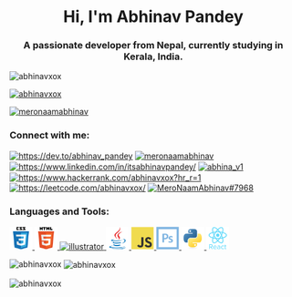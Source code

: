 <h1 align="center">Hi, I'm Abhinav Pandey</h1>
<h3 align="center">A passionate developer from Nepal, currently studying in Kerala, India.</h3>

<p align="left"> <img src="https://komarev.com/ghpvc/?username=abhinavxox&label=Profile%20views&color=0e75b6&style=flat" alt="abhinavxox" /> </p>

<p align="left"> <a href="https://github.com/ryo-ma/github-profile-trophy"><img src="https://github-profile-trophy.vercel.app/?username=abhinavxox" alt="abhinavxox" /></a> </p>

<p align="left"> <a href="https://twitter.com/meronaamabhinav" target="blank"><img src="https://img.shields.io/twitter/follow/meronaamabhinav?logo=twitter&style=for-the-badge" alt="meronaamabhinav" /></a> </p>

<h3 align="left">Connect with me:</h3>
<p align="left">
<a href="https://dev.to/https://dev.to/abhinav_pandey" target="blank"><img align="center" src="https://raw.githubusercontent.com/rahuldkjain/github-profile-readme-generator/master/src/images/icons/Social/devto.svg" alt="https://dev.to/abhinav_pandey" height="30" width="40" /></a>
<a href="https://twitter.com/meronaamabhinav" target="blank"><img align="center" src="https://raw.githubusercontent.com/rahuldkjain/github-profile-readme-generator/master/src/images/icons/Social/twitter.svg" alt="meronaamabhinav" height="30" width="40" /></a>
<a href="https://linkedin.com/in/https://www.linkedin.com/in/itsabhinavpandey/" target="blank"><img align="center" src="https://raw.githubusercontent.com/rahuldkjain/github-profile-readme-generator/master/src/images/icons/Social/linked-in-alt.svg" alt="https://www.linkedin.com/in/itsabhinavpandey/" height="30" width="40" /></a>
<a href="https://instagram.com/abhina_v1" target="blank"><img align="center" src="https://raw.githubusercontent.com/rahuldkjain/github-profile-readme-generator/master/src/images/icons/Social/instagram.svg" alt="abhina_v1" height="30" width="40" /></a>
<a href="https://www.hackerrank.com/https://www.hackerrank.com/abhinavxox?hr_r=1" target="blank"><img align="center" src="https://raw.githubusercontent.com/rahuldkjain/github-profile-readme-generator/master/src/images/icons/Social/hackerrank.svg" alt="https://www.hackerrank.com/abhinavxox?hr_r=1" height="30" width="40" /></a>
<a href="https://www.leetcode.com/https://leetcode.com/abhinavxox/" target="blank"><img align="center" src="https://raw.githubusercontent.com/rahuldkjain/github-profile-readme-generator/master/src/images/icons/Social/leet-code.svg" alt="https://leetcode.com/abhinavxox/" height="30" width="40" /></a>
<a href="https://discord.gg/MeroNaamAbhinav#7968" target="blank"><img align="center" src="https://raw.githubusercontent.com/rahuldkjain/github-profile-readme-generator/master/src/images/icons/Social/discord.svg" alt="MeroNaamAbhinav#7968" height="30" width="40" /></a>
</p>

<h3 align="left">Languages and Tools:</h3>
<p align="left"> <a href="https://www.w3schools.com/css/" target="_blank" rel="noreferrer"> <img src="https://raw.githubusercontent.com/devicons/devicon/master/icons/css3/css3-original-wordmark.svg" alt="css3" width="40" height="40"/> </a> <a href="https://www.w3.org/html/" target="_blank" rel="noreferrer"> <img src="https://raw.githubusercontent.com/devicons/devicon/master/icons/html5/html5-original-wordmark.svg" alt="html5" width="40" height="40"/> </a> <a href="https://www.adobe.com/in/products/illustrator.html" target="_blank" rel="noreferrer"> <img src="https://www.vectorlogo.zone/logos/adobe_illustrator/adobe_illustrator-icon.svg" alt="illustrator" width="40" height="40"/> </a> <a href="https://www.java.com" target="_blank" rel="noreferrer"> <img src="https://raw.githubusercontent.com/devicons/devicon/master/icons/java/java-original.svg" alt="java" width="40" height="40"/> </a> <a href="https://developer.mozilla.org/en-US/docs/Web/JavaScript" target="_blank" rel="noreferrer"> <img src="https://raw.githubusercontent.com/devicons/devicon/master/icons/javascript/javascript-original.svg" alt="javascript" width="40" height="40"/> </a> <a href="https://www.photoshop.com/en" target="_blank" rel="noreferrer"> <img src="https://raw.githubusercontent.com/devicons/devicon/master/icons/photoshop/photoshop-line.svg" alt="photoshop" width="40" height="40"/> </a> <a href="https://www.python.org" target="_blank" rel="noreferrer"> <img src="https://raw.githubusercontent.com/devicons/devicon/master/icons/python/python-original.svg" alt="python" width="40" height="40"/> </a> <a href="https://reactjs.org/" target="_blank" rel="noreferrer"> <img src="https://raw.githubusercontent.com/devicons/devicon/master/icons/react/react-original-wordmark.svg" alt="react" width="40" height="40"/> </a> </p>

<p><img align="left" src="https://github-readme-stats.vercel.app/api/top-langs?username=abhinavxox&show_icons=true&locale=en&layout=compact" alt="abhinavxox" /></p>

<p>&nbsp;<img align="center" src="https://github-readme-stats.vercel.app/api?username=abhinavxox&show_icons=true&locale=en" alt="abhinavxox" /></p>

<p><img align="center" src="https://github-readme-streak-stats.herokuapp.com/?user=abhinavxox&" alt="abhinavxox" /></p>
